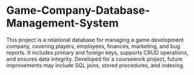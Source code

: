 # Game-Company-Database-Management-System
This project is a relational database for managing a game development company, covering players, employees, finances, marketing, and bug reports. It includes primary and foreign keys, supports CRUD operations, and ensures data integrity. Developed for a coursework project, future improvements may include SQL joins, stored procedures, and indexing.

